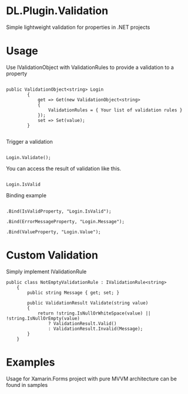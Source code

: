 # DL.Plugin.Validation
Simple lightweight validation for properties in .NET projects
# Usage
Use IValidationObject<T> with ValidationRules to provide a validation to a property

```

public ValidationObject<string> Login
        {
            get => Get(new ValidationObject<string>
            {
                ValidationRules = { Your list of validation rules }
            });
            set => Set(value);
        }
        
```

Trigger a validation

```

Login.Validate();

```

You can access the result of validation like this.

```

Login.IsValid

```

Binding example

```

.Bind(IsValidProperty, "Login.IsValid");

.Bind(ErrorMessageProperty, "Login.Message");

.Bind(ValueProperty, "Login.Value");

```

# Custom Validation

Simply implement IValidationRule<T>

```
public class NotEmptyValidationRule : IValidationRule<string>
    {
        public string Message { get; set; }

        public ValidationResult Validate(string value)
        {
            return !string.IsNullOrWhiteSpace(value) || !string.IsNullOrEmpty(value)
                ? ValidationResult.Valid()
                : ValidationResult.Invalid(Message);
        }
    }

```

# Examples

Usage for Xamarin.Forms project with pure MVVM architecture can be found in samples
